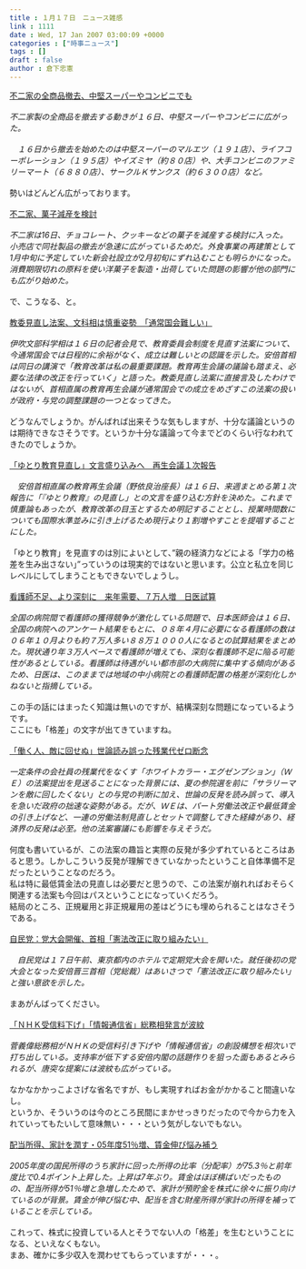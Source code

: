 ```yaml
---
title : １月１７日　ニュース雑感
link : 1111
date : Wed, 17 Jan 2007 03:00:09 +0000
categories : ["時事ニュース"]
tags : []
draft : false
author : 倉下忠憲
---
```


<A HREF="http://www.yomiuri.co.jp/atmoney/news/20070116i413.htm" TARGET="_blank">不二家の全商品撤去、中堅スーパーやコンビニでも</A><BR><BR><I>不二家製の全商品を撤去する動きが１６日、中堅スーパーやコンビニに広がった。<BR><BR>　１６日から撤去を始めたのは中堅スーパーのマルエツ（１９１店）、ライフコーポレーション（１９５店）やイズミヤ（約８０店）や、大手コンビニのファミリーマート（６８８０店）、サークルＫサンクス（約６３００店）など。</I><BR><BR>勢いはどんどん広がっております。<BR><BR><A HREF="http://www.nikkei.co.jp/news/sangyo/20070117AT1D160CE16012007.html" TARGET="_blank">不二家、菓子減産を検討</A><BR><BR><I>不二家は16日、チョコレート、クッキーなどの菓子を減産する検討に入った。小売店で同社製品の撤去が急速に広がっているためだ。外食事業の再建策として1月中旬に予定していた新会社設立が2月初旬にずれ込むことも明らかになった。消費期限切れの原料を使い洋菓子を製造・出荷していた問題の影響が他の部門にも広がり始めた。</I><BR><BR>で、こうなる、と。<BR><BR><A HREF="http://www.asahi.com/politics/update/0116/013.html" TARGET="_blank">教委見直し法案、文科相は慎重姿勢　「通常国会難しい」</A><BR><BR><I>伊吹文部科学相は１６日の記者会見で、教育委員会制度を見直す法案について、今通常国会では日程的に余裕がなく、成立は難しいとの認識を示した。安倍首相は同日の講演で「教育改革は私の最重要課題。教育再生会議の議論も踏まえ、必要な法律の改正を行っていく」と語った。教委見直し法案に直接言及したわけではないが、首相直属の教育再生会議が通常国会での成立をめざすこの法案の扱いが政府・与党の調整課題の一つとなってきた。 </I><BR><BR>どうなんでしょうか。がんばれば出来そうな気もしますが、十分な議論というのは期待できなさそうです。というか十分な議論って今までどのくらい行なわれてきたのでしょうか。<BR><BR><A HREF="http://www.asahi.com/national/update/0117/TKY200701160447.html" TARGET="_blank">「ゆとり教育見直し」文言盛り込みへ　再生会議１次報告</A><BR><BR><I>　安倍首相直属の教育再生会議（野依良治座長）は１６日、来週まとめる第１次報告に「『ゆとり教育』の見直し」との文言を盛り込む方針を決めた。これまで慎重論もあったが、教育改革の目玉とするため明記することとし、授業時間数についても国際水準並みに引き上げるため現行より１割増やすことを提唱することにした。 </I><BR><BR>「ゆとり教育」を見直すのは別によいとして、”親の経済力などによる「学力の格差を生み出さない」”っていうのは現実的ではないと思います。公立と私立を同じレベルにしてしまうこともできないでしょうし。<BR><BR><A HREF="http://www.asahi.com/life/update/0117/002.html" TARGET="_blank">看護師不足、より深刻に　来年需要、７万人増　日医試算</A><BR><BR><I>全国の病院間で看護師の獲得競争が激化している問題で、日本医師会は１６日、全国の病院へのアンケート結果をもとに、０８年４月に必要になる看護師の数は０６年１０月よりも約７万人多い８８万１０００人になるとの試算結果をまとめた。現状通り年３万人ペースで看護師が増えても、深刻な看護師不足に陥る可能性があるとしている。看護師は待遇がいい都市部の大病院に集中する傾向があるため、日医は、このままでは地域の中小病院との看護師配置の格差が深刻化しかねないと指摘している。 </I><BR><BR>この手の話にはまったく知識は無いのですが、結構深刻な問題になっているようです。<BR>ここにも「格差」の文字が出てきていますね。<BR><BR><A HREF="http://www.asahi.com/politics/update/0116/014.html" TARGET="_blank">「働く人、敵に回せぬ」世論読み誤った残業代ゼロ断念</A><BR><BR><I>一定条件の会社員の残業代をなくす「ホワイトカラー・エグゼンプション」（ＷＥ）の法案提出を見送ることになった背景には、夏の参院選を前に「サラリーマンを敵に回したくない」との与党の判断に加え、世論の反発を読み誤って、導入を急いだ政府の拙速な姿勢がある。だが、ＷＥは、パート労働法改正や最低賃金の引き上げなど、一連の労働法制見直しとセットで調整してきた経緯があり、経済界の反発は必至。他の法案審議にも影響を与えそうだ。 </I><BR><BR>何度も書いているが、この法案の趣旨と実際の反発が多少ずれているところはあると思う。しかしこういう反発が理解できていなかったということ自体準備不足だったということなのだろう。<BR>私は特に最低賃金法の見直しは必要だと思うので、この法案が崩れればおそらく関連する法案も今回はパスということになっていくだろう。<BR>結局のところ、正規雇用と非正規雇用の差はどうにも埋められることはなさそうである。<BR><BR><A HREF="http://www.mainichi-msn.co.jp/seiji/seitou/news/20070117k0000e010044000c.html" TARGET="_blank">自民党：党大会開催、首相「憲法改正に取り組みたい」</A><BR><BR><I>　自民党は１７日午前、東京都内のホテルで定期党大会を開いた。就任後初の党大会となった安倍晋三首相（党総裁）はあいさつで「憲法改正に取り組みたい」と強い意欲を示した。</I><BR><BR>まあがんばってください。<BR><BR><A HREF="http://www.nikkei.co.jp/news/seiji/20070117AT3S1601S16012007.html" TARGET="_blank">「ＮＨＫ受信料下げ」「情報通信省」総務相発言が波紋</A><BR><BR><I>菅義偉総務相がＮＨＫの受信料引き下げや「情報通信省」の創設構想を相次いで打ち出している。支持率が低下する安倍内閣の話題作りを狙った面もあるとみられるが、唐突な提案には波紋も広がっている。</I><BR><BR>なかなかかっこよさげな省名ですが、もし実現すればお金がかかること間違いなし。<BR>というか、そういうのは今のところ民間にまかせっきりだったので今から力を入れていってもたいして意味無い・・・という気がしないでもない。<BR><BR><A HREF="http://www.nikkei.co.jp/news/keizai/20070117AT3S1601F16012007.html" TARGET="_blank">配当所得、家計を潤す・05年度51％増、賃金伸び悩み補う</A><BR><BR><I>2005年度の国民所得のうち家計に回った所得の比率（分配率）が75.3％と前年度比で0.4ポイント上昇した。上昇は7年ぶり。賃金はほぼ横ばいだったものの、配当所得が51％増と急増したためで、家計が預貯金を株式に徐々に振り向けているのが背景。賃金が伸び悩む中、配当を含む財産所得が家計の所得を補っていることを示している。</I><BR><BR>これって、株式に投資している人とそうでない人の「格差」を生むということになる、といえなくもない。<BR>まあ、確かに多少収入を潤わせてもらっていますが・・・。<BR><BR><BR><BR><BR><BR><br><br>
